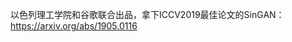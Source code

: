 

<!--
 * @version:
 * @Author:  StevenJokess https://github.com/StevenJokess
 * @Date: 2020-12-07 18:01:03
 * @LastEditors:  StevenJokess https://github.com/StevenJokess
 * @LastEditTime: 2020-12-07 18:01:21
 * @Description:
 * @TODO::
 * @Reference:2019 年过去了，人工智能领域干了些什么？ - 量子位的回答 - 知乎
https://www.zhihu.com/question/365135309/answer/999770457
-->
以色列理工学院和谷歌联合出品，拿下ICCV2019最佳论文的SinGAN：
https://arxiv.org/abs/1905.0116
